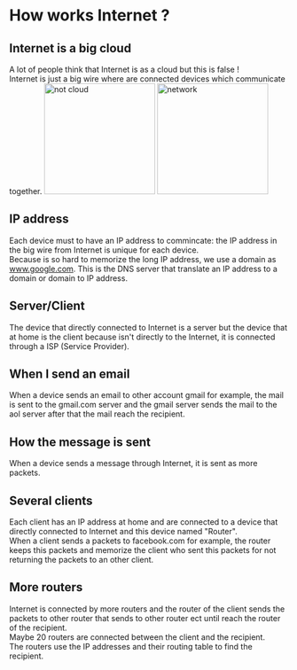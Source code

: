 # How works Internet ?


## Internet is a big cloud
A lot of people think that Internet is as a cloud but this is false !   
Internet is just a big wire where are connected devices which communicate together.
<img src="https://miro.medium.com/max/324/0*zgSvh_PWqOOW-tOn.jpg" alt="not cloud" style="width: 200px" />
<img src="https://www.annalindhfoundation.org/sites/default/files/styles/main_image_desktop/public/2019-10/bg-featured-second.jpg?itok=jF6hZXI8" alt="network" style="width: 200px" />

## IP address
Each device must to have an IP address to commincate: the IP address in the big wire from Internet is unique for each device.   
Because is so hard to memorize the long IP address, we use a domain as www.google.com. This is the DNS server that translate an IP address to a domain or domain to IP address.   

## Server/Client
The device that directly connected to Internet is a server but the device that at home is the client because isn't directly to the Internet, it is connected through a ISP (Service Provider).   

## When I send an email
When a device sends an email to other account gmail for example, the mail is sent to the gmail.com server and the gmail server sends the mail to the aol server after that the mail reach the recipient.

## How the message is sent
When a device sends a message through Internet, it is sent as more packets.

## Several clients
Each client has an IP address at home and are connected to a device that directly connected to Internet and this device named "Router".   
When a client sends a packets to facebook.com for example, the router keeps this packets and memorize the client who sent this packets for not returning the packets to an other client.

## More routers
Internet is connected by more routers and the router of the client sends the packets to other router that sends to other router ect until reach the router of the recipient.   
Maybe 20 routers are connected between the client and the recipient.   
The routers use the IP addresses and their routing table to find the recipient.
